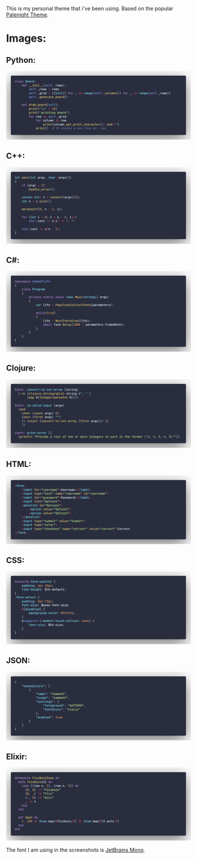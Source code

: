 This is my personal theme that i've been using.
Based on the popular [Palenight Theme](https://marketplace.visualstudio.com/items?itemName=whizkydee.material-palenight-theme).

# Images:

## Python:

![py](images/py.png)

## C++:

![cpp](images/cpp.png)

## C#:

![cs](images/cs.png)

## Clojure:

![clj](images/clj.png)

## HTML:

![html](images/html.png)

## CSS:

![css](images/css.png)

## JSON:

![json](images/json.png)

## Elixir:

![ex](images/ex.png)

The font I am using in the screenshots is [JetBrains Mono](https://www.jetbrains.com/lp/mono/).